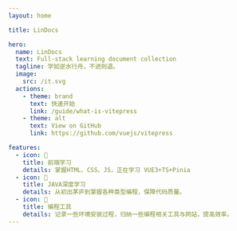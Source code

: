 ```yaml
---
layout: home

title: LinDocs

hero:
  name: LinDocs
  text: Full-stack learning document collection
  tagline: 学如逆水行舟，不进则退。
  image:
    src: /it.svg
  actions:
    - theme: brand
      text: 快速开始
      link: /guide/what-is-vitepress
    - theme: alt
      text: View on GitHub
      link: https://github.com/vuejs/vitepress

features:
  - icon: 📓
    title: 前端学习
    details: 掌握HTML、CSS、JS，正在学习 VUE3+TS+Pinia
  - icon: 🚩
    title: JAVA深度学习
    details: 从初出茅庐到掌握各种类型编程，保障代码质量。
  - icon: 🔧
    title: 编程工具
    details: 记录一些环境安装过程，归纳一些编程相关工具与网站，提高效率。
---
```

